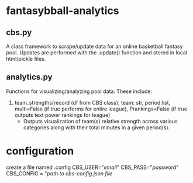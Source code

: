 # fantasybball-analytics

## cbs.py 
A class framework to scrape/update data for an online basketball fantasy pool. Updates are performed with the .update() function and stored in local html/pickle files.

## analytics.py
Functions for visualizing/analyzing pool data. These include: 

1) team_strengths(record (df from CBS class), team: str, period:list, multi=False (if true performs for entire league), Prankings=False (if true outputs text power rankings for league)
   * Outputs visualization of team(s) relative strength across various categories along with their total minutes in a given period(s).




# configuration
create a file named .config
CBS_USER="*email*"
CBS_PASS="*password*"
CBS_CONFIG = "*path to cbs-config.json file*



